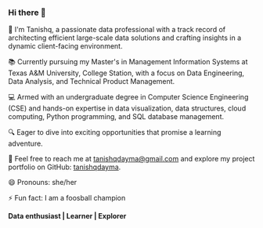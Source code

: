 ### Hi there 👋

<!--
**tanishqdayma/tanishqdayma** is a ✨ _special_ ✨ repository because its `README.md` (this file) appears on your GitHub profile.

Here are some ideas to get you started:

- 🔭 I’m currently working on ...
- 🌱 I’m currently learning ...
- 👯 I’m looking to collaborate on ...
- 🤔 I’m looking for help with ...
- 💬 Ask me about ...
- 📫 How to reach me: ...
- 😄 Pronouns: ...
- ⚡ Fun fact: ...
-->
🚀 I'm Tanishq, a passionate data professional with a track record of architecting efficient large-scale data solutions and crafting insights in a dynamic client-facing environment.

📚 Currently pursuing my Master's in Management Information Systems at Texas A&M University, College Station, with a focus on Data Engineering, Data Analysis, and Technical Product Management.

💻 Armed with an undergraduate degree in Computer Science Engineering (CSE) and hands-on expertise in data visualization, data structures, cloud computing, Python programming, and SQL database management.

🔍 Eager to dive into exciting opportunities that promise a learning adventure.

📧 Feel free to reach me at tanishqdayma@gmail.com and explore my project portfolio on GitHub: [tanishqdayma](https://github.com/tanishqdayma).

😄 Pronouns: she/her

⚡ Fun fact: I am a foosball champion

**Data enthusiast | Learner | Explorer**

